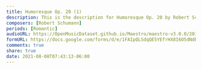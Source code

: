 ```yaml
---
title: Humoresque Op. 20 (1)
description: This is the description for Humoresque Op. 20 by Robert Schumann
composers: [Robert Schumann]
periods: [Romantic]
audioURL: https://OpenMusicDataset.github.io/Maestro/maestro-v3.0.0/2014/MIDI-UNPROCESSED_19-20_R1_2014_MID--AUDIO_20_R1_2014_wav--2.midi
formURL: https://docs.google.com/forms/d/e/1FAIpQLSdqQE5YEfrHX8I6O5dNdBxp94jXT3FFGWWfUnVKFPUUjPyJJA/viewform
comments: true
share: true
date: 2021-08-08T07:43:13-06:00
---
```

